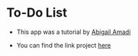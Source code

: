 # To-Do List

- This app was a tutorial by [Abigail Amadi](https://blog.openreplay.com/best-seven-practice-projects-to-level-up-your-skills/?ref=dailydev)

- You can find the link project [here](https://github.com/abbynoz/7-best-projects/tree/main/Todo%20App)
